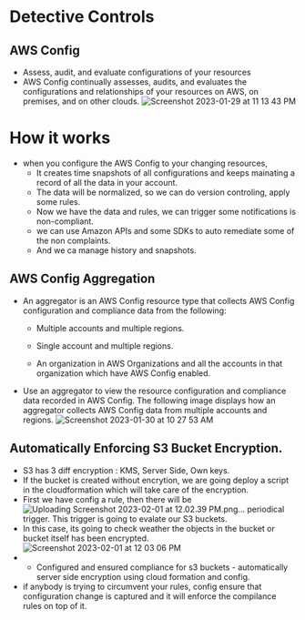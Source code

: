 # Detective Controls

## AWS Config 
* Assess, audit, and evaluate configurations of your resources
* AWS Config continually assesses, audits, and evaluates the configurations and relationships of your resources on AWS, on premises, and on other clouds.
![Screenshot 2023-01-29 at 11 13 43 PM](https://user-images.githubusercontent.com/55474202/215392880-0c72fdfb-0d8a-426a-a881-deb813d9edf4.png)

# How it works
* when you configure the AWS Config to your changing resources,
    * It creates time snapshots of all configurations and keeps mainating a record of all the data in your account.
    * The data will be normalized, so we can do version controling, apply some rules.
    * Now we have the data and rules, we can trigger some notifications is non-compliant.
    * we can use Amazon APIs and some SDKs to auto remediate some of the non complaints.
    * And we ca manage history and snapshots.

## AWS Config Aggregation
* An aggregator is an AWS Config resource type that collects AWS Config configuration and compliance data from the following:

    * Multiple accounts and multiple regions.

    * Single account and multiple regions.

    * An organization in AWS Organizations and all the accounts in that organization which have AWS Config enabled.

* Use an aggregator to view the resource configuration and compliance data recorded in AWS Config. The following image displays how an aggregator collects AWS Config data from multiple accounts and regions.
![Screenshot 2023-01-30 at 10 27 53 AM](https://user-images.githubusercontent.com/55474202/215535168-454319a4-e4aa-4345-a1fe-64d64a9232ae.png)

## Automatically Enforcing S3 Bucket Encryption.
 * S3 has 3 diff encryption : KMS, Server Side, Own keys.
 * If the bucket is created without encrytion, we are going deploy a script in the cloudformation which will take care of the encryption.
 * First we have config a rule, then there will be![Uploading Screenshot 2023-02-01 at 12.02.39 PM.png…]()
 periodical trigger. This trigger is going to evalate our S3 buckets.
 * In this case, its going to check weather the objects in the bucket or bucket itself has been encrypted.
![Screenshot 2023-02-01 at 12 03 06 PM](https://user-images.githubusercontent.com/55474202/216125696-e6fc82d9-0d07-4489-8130-23ad82950a0e.png)
* * Configured and ensured compliance for s3 buckets - automatically server side encryption using cloud formation and config.
* if anybody is trying to circumvent your rules, config ensure that configuration change is captured and it will enforce the compilance rules on top of it.











